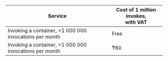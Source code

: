 Service | Cost of 1 million invokes, <br>with VAT
----- | -----
Invoking a container, <1 000 000 invocations per month | Free
Invoking a container, >1 000 000 invocations per month | ₸60
